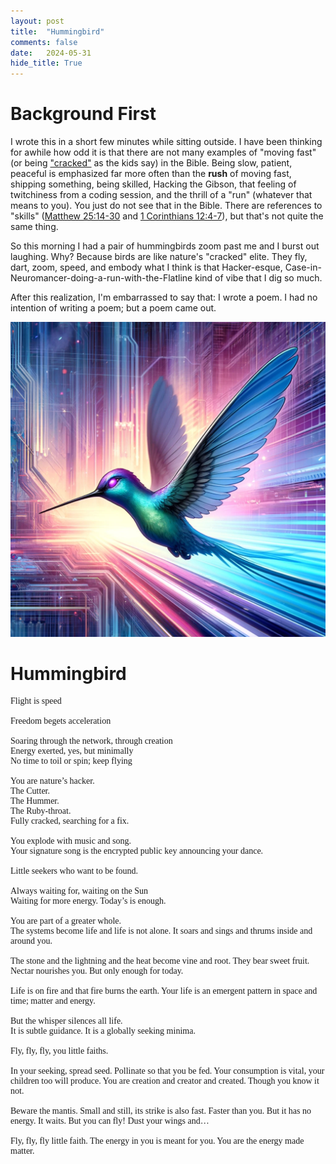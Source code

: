 ```yaml
---
layout: post
title:  "Hummingbird"
comments: false
date:   2024-05-31
hide_title: True
---
```


# Background First
I wrote this in a short few minutes while sitting outside. I have been thinking for awhile how odd it is that there are not many examples of "moving fast" (or being ["cracked"](https://knowyourmeme.com/editorials/guides/what-does-it-mean-to-be-cracked) as the kids say) in the Bible. Being slow, patient, peaceful is emphasized far more often than the **rush** of moving fast, shipping something, being skilled, Hacking the Gibson, that feeling of twitchiness from a coding session, and the thrill of a "run" (whatever that means to you). You just do not see that in the Bible. There are references to "skills"  ([Matthew 25:14-30](https://www.biblegateway.com/passage/?search=Matthew%2025%3A14-30&version=NIV) and [1 Corinthians 12:4-7](https://www.biblegateway.com/passage/?search=1%20Corinthians%2012%3A4-7&version=NIV)), but that's not quite the same thing.

So this morning I had a pair of hummingbirds zoom past me and I burst out laughing. Why? Because birds are like nature's "cracked" elite. They fly, dart, zoom, speed, and embody what I think is that Hacker-esque, Case-in-Neuromancer-doing-a-run-with-the-Flatline kind of vibe that I dig so much.

After this realization, I'm embarrassed to say that: I wrote a poem. I had no intention of writing a poem; but a poem came out.

![Hummingbird](/img/hummingbird.png)

# Hummingbird
<link href="https://fonts.googleapis.com/css2?family=Merriweather:ital,wght@0,300;0,400;0,700;0,900;1,300;1,400;1,700;1,900&display=swap" rel="stylesheet">
<style type="text/css">
.poem { 
  font-family: "Merriweather", serif;
  font-weight: 400;
  font-style: normal;
}
</style>

<div class="poem">
Flight is speed<br/>
<br/>
Freedom begets acceleration<br/>
<br/>
Soaring through the network, through creation<br/>
Energy exerted, yes, but minimally<br/>
No time to toil or spin; keep flying<br/>
<br/>
You are nature’s hacker.<br/>
The Cutter.<br/>
The Hummer.<br/>
The Ruby-throat.<br/>
Fully cracked, searching for a fix.<br/>
<br/>
You explode with music and song.<br/>
Your signature song is the encrypted public key announcing your dance.<br/>
<br/>
Little seekers who want to be found.<br/>
<br/>
Always waiting for, waiting on the Sun<br/>
Waiting for more energy. Today’s is enough.<br/>
<br/>
You are part of a greater whole.<br/>
The systems become life and life is not alone. It soars and sings and thrums inside and around you.<br/>
<br/>
The stone and the lightning and the heat become vine and root. They bear sweet fruit. Nectar nourishes you. But only enough for today. <br/>
<br/>
Life is on fire and that fire burns the earth. Your life is an emergent pattern in space and time; matter and energy. <br/>
<br/>
But the whisper silences all life.<br/>
It is subtle guidance. It is a globally seeking minima.<br/>
<br/>
Fly, fly, fly, you little faiths.<br/>
<br/>
In your seeking, spread seed. Pollinate so that you be fed. Your consumption is vital, your children too will produce. You are creation and creator and created. Though you know it not.<br/>
<br/>
Beware the mantis. Small and still, its strike is also fast. Faster than you. But it has no energy. It waits. But you can fly! Dust your wings and…<br/>
<br/>
Fly, fly, fly little faith. The energy in you is meant for you. You are the energy made matter.<br/>
<br/>
</div>
